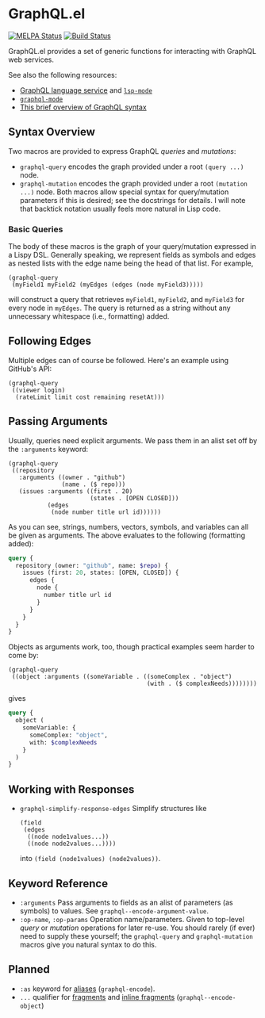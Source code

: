 # GraphQL.el

[![MELPA Status](http://melpa.milkbox.net/packages/graphql-badge.svg)](http://melpa.milkbox.net/#/graphql)
[![Build Status](https://travis-ci.org/vermiculus/graphql.el.svg?branch=master)](https://travis-ci.org/vermiculus/graphql.el)

GraphQL.el provides a set of generic functions for interacting with GraphQL web services.

See also the following resources:
- [GraphQL language service][graph-lsp] and [`lsp-mode`][el-lsp]
- [`graphql-mode`][graphql-mode]
- [This brief overview of GraphQL syntax][graphql]

[graph-lsp]: https://github.com/graphql/graphql-language-service
[el-lsp]: https://github.com/emacs-lsp/lsp-mode
[graphql-mode]: https://github.com/davazp/graphql-mode
[graphql]: http://graphql.org/learn

## Syntax Overview
Two macros are provided to express GraphQL *queries* and *mutations*:
- `graphql-query` encodes the graph provided under a root `(query ...)` node.
- `graphql-mutation` encodes the graph provided under a root `(mutation ...)` node.
Both macros allow special syntax for query/mutation parameters if this is desired; see the docstrings for details.  I will note that backtick notation usually feels more natural in Lisp code.

### Basic Queries
The body of these macros is the graph of your query/mutation expressed in a Lispy DSL.  Generally speaking, we represent fields as symbols and edges as nested lists with the edge name being the head of that list.  For example,
```emacs-lisp
(graphql-query
 (myField1 myField2 (myEdges (edges (node myField3)))))
```
will construct a query that retrieves `myField1`, `myField2`, and `myField3` for every node in `myEdges`.  The query is returned as a string without any unnecessary whitespace (i.e., formatting) added.

## Following Edges
Multiple edges can of course be followed.  Here's an example using GitHub's API:
```emacs-lisp
(graphql-query
 ((viewer login)
  (rateLimit limit cost remaining resetAt)))
```

## Passing Arguments
Usually, queries need explicit arguments.  We pass them in an alist set off by the `:arguments` keyword:
``` emacs-lisp
(graphql-query
 ((repository
   :arguments ((owner . "github")
               (name . ($ repo)))
   (issues :arguments ((first . 20)
                       (states . [OPEN CLOSED]))
           (edges
            (node number title url id))))))
```
As you can see, strings, numbers, vectors, symbols, and variables can all be given as arguments.  The above evaluates to the following (formatting added):
``` graphql
query {
  repository (owner: "github", name: $repo) {
    issues (first: 20, states: [OPEN, CLOSED]) {
      edges {
        node {
          number title url id
        }
      }
    }
  }
}
```
Objects as arguments work, too, though practical examples seem harder to come by:

``` emacs-lisp
(graphql-query
 ((object :arguments ((someVariable . ((someComplex . "object")
                                       (with . ($ complexNeeds))))))))
```
gives
``` graphql
query {
  object (
    someVariable: {
      someComplex: "object",
      with: $complexNeeds
    }
  )
}
```

## Working with Responses
- `graphql-simplify-response-edges`
  Simplify structures like

      (field
       (edges
        ((node node1values...))
        ((node node2values...))))

  into `(field (node1values) (node2values))`.

## Keyword Reference
- `:arguments`
  Pass arguments to fields as an alist of parameters (as symbols) to values.  See `graphql--encode-argument-value`.
- `:op-name`, `:op-params`
  Operation name/parameters.  Given to top-level *query* or *mutation* operations for later re-use.  You should rarely (if ever) need to supply these yourself; the `graphql-query` and `graphql-mutation` macros give you natural syntax to do this.

## Planned
- `:as` keyword for [aliases][graphql-alias] (`graphql-encode`).
- `...` qualifier for [fragments][graphql-fragment] and [inline fragments][graphql-ifragment] (`graphql--encode-object`)

[graphql-alias]: http://graphql.org/learn/queries/#aliases
[graphql-variable]: http://graphql.org/learn/queries/#variables
[graphql-fragment]: http://graphql.org/learn/queries/#fragments
[graphql-ifragment]: http://graphql.org/learn/queries/#inline-fragments
